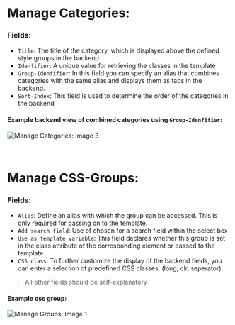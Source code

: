 # Manage Categories:
### Fields:
- `Title`: The title of the category, which is displayed above the defined style groups in the backend
- `Idenfifier`: A unique value for retrieving the classes in the template
- `Group-Idenfifier`: In this field you can specify an alias that combines categories with the same alias and displays them as tabs in the backend.
- `Sort-Index`: This field is used to determine the order of the categories in the backend

#### Example backend view of combined categories using `Group-Idenfifier`:
![Manage Categories: Image 3](https://www.oveleon.de/share/github-assets/contao-component-style-manager/2.0/combined-groups.png)

<br/>

# Manage CSS-Groups:
### Fields:
- `Alias`: Define an alias with which the group can be accessed. This is only required for passing on to the template.
- `Add search field`: Use of chosen for a search field within the select box
- `Use as template variable`: This field declares whether this group is set in the class attribute of the corresponding element or passed to the template.
- `CSS class`: To further customize the display of the backend fields, you can enter a selection of predefined CSS classes. (long, clr, seperator)
> All other fields should be self-explanatory

#### Example css group:
![Manage Groups: Image 1](https://www.oveleon.de/share/github-assets/contao-component-style-manager/2.0/groups-edit.png)
